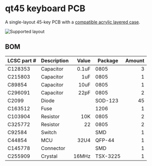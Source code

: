 # qt45 keyboard PCB

A single-layout 45-key PCB with a [compatible acrylic layered case](https://github.com/qtkb/qt45-case).

![Supported layout](https://i.imgur.com/ULTgfah.png)


## BOM

LCSC part # | Description | Value | Package  | Amount
------------|-------------|------:|----------|------:
C128353     | Capacitor   | 0.1uF | 0805     |      3
C215803     | Capacitor   |   1uF | 0805     |      1
C89854      | Capacitor   |  10uF | 0805     |      1
C296091     | Capacitor   |  22pF | 0805     |      2
C2099       | Diode       |       | SOD-123  |     45
C163512     | Fuse        |       | 1206     |      1
C103904     | Resistor    |   10K | 0805     |      2
C325772     | Resistor    |    22 | 0805     |      2
C92584      | Switch      |       | SMD      |      1
C44854      | MCU         |  32U4 | QFP-44   |      1
C145778     | Connector   |       | SMD      |      1
C255909     | Crystal     | 16MHz | TSX-3225 |      1